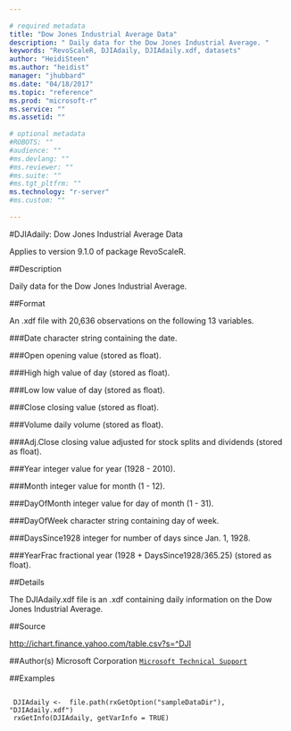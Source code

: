 ```yaml
--- 
 
# required metadata 
title: "Dow Jones Industrial Average Data" 
description: " Daily data for the Dow Jones Industrial Average. " 
keywords: "RevoScaleR, DJIAdaily, DJIAdaily.xdf, datasets" 
author: "HeidiSteen"
ms.author: "heidist" 
manager: "jhubbard" 
ms.date: "04/18/2017" 
ms.topic: "reference" 
ms.prod: "microsoft-r" 
ms.service: "" 
ms.assetid: "" 
 
# optional metadata 
#ROBOTS: "" 
#audience: "" 
#ms.devlang: "" 
#ms.reviewer: "" 
#ms.suite: "" 
#ms.tgt_pltfrm: "" 
ms.technology: "r-server" 
#ms.custom: "" 
 
--- 
```

 
 
 
 
 #DJIAdaily: Dow Jones Industrial Average Data

 Applies to version 9.1.0 of package RevoScaleR.
 
 ##Description
 
Daily data for the Dow Jones Industrial Average.
 
 
 ##Format
 
An .xdf file with 20,636 observations on the following 13 variables.


###Date
character string containing the date.


###Open
opening value (stored as float).


###High
high value of day (stored as float).


###Low
low value of day (stored as float).


###Close
closing value (stored as float).


###Volume
daily volume (stored as float).


###Adj.Close
closing value adjusted for stock splits and dividends (stored as float).


###Year
integer value for year (1928 - 2010).


###Month
integer value for month (1 - 12).


###DayOfMonth
integer value for day of month (1 - 31).


###DayOfWeek
character string containing day of week.


###DaysSince1928
integer for number of days since Jan. 1, 1928.


###YearFrac
fractional year (1928 + DaysSince1928/365.25) (stored as float).



 
 
 ##Details
 
The DJIAdaily.xdf file is an .xdf containing daily information on
the Dow Jones Industrial Average.
 
 
 ##Source
 
http://ichart.finance.yahoo.com/table.csv?s=^DJI
 
 
 ##Author(s)
 Microsoft Corporation [`Microsoft Technical Support`](https://go.microsoft.com/fwlink/?LinkID=698556&clcid=0x409)
 
 
 ##Examples

 ```
   
  DJIAdaily <-  file.path(rxGetOption("sampleDataDir"), "DJIAdaily.xdf")
  rxGetInfo(DJIAdaily, getVarInfo = TRUE)
 
```
 
 
